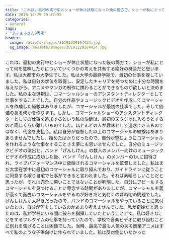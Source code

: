 ```yaml
---
title: "これは、最初の実行中とショーが休止状態になった後の両方で、ショーが私にとって何を意味したかについていくつかの考えを共有する絶好の機会だと思います。"
date: 2019-12-29 10:47:55
categories:
- General
tags:
- "まふまふさん9周年"
header:
  image: /assets/images/20191229104424.jpg
  og_image: /assets/images/20191229104424.jpg
---
```


これは、最初の実行中とショーが休止状態になった後の両方で、ショーが私にとって何を意味したかについていくつかの考えを共有する絶好の機会だと思います。私は大都市の大学生でした。私は大学の最終学期で、最初の仕事を探していました。私は自分の学位を取得し、安定したキャリアを持つために十分な時間を与えながら、アニメやマンガの制作に携わることができるものが欲しいと決めました。私の主な選択は、コマーシャルショーのアシスタントディレクターとして仕事をすることでした。自分の作品やミュージックビデオを作成してコマーシャルを作成した経験はありましたが、コマーシャルが最初の仕事でした。そして価値のある何かを作ります。しかし、コマーシャルショーのアシスタントディレクターとしての仕事を追求するという私の決断は、最初のスタジオに入ろうとするのと同じくらい難しいものでした。ほとんどの人が趣味として追求できるものではなく、代金を支払う。私は自分が監督した以上のコマーシャルの経験はあまりありませんでしたし、始めたばかりだったので、自分が望むようにコマーシャルを作れるような仕事をすることさえ夢にも思いませんでした。自分のミュージックビデオの演出と、バンド「げんしけん」の数人のメンバー向けのミュージックビデオの作成に成功した後、バンド「げんしけん」のメンバーの1人に招待され、ライブパフォーマンス中に放映されるコマーシャルを監督しました。私はまだ大学在学中に最初のコマーシャルに取り組んでおり、ガイドラインに従うことに同意する限り自宅で仕事ができると言われました。それは素晴らしいことだと思ったが、それは完全に悪いことではないことが判明した。自分にアピールするコマーシャルを見つけることに専念する時間がありましたが、コマーシャル主義が高くて面白いコマーシャルをやるのが好きだと気付くのは時間の問題でした。げんしけんが大好きだったので、バンドのコマーシャルをやっていることに気付いたとき、自分が何をしているのかあまり考えませんでした。私が奇妙だと思ったのは、私が学校にいる間に彼らを指揮していたということです。私は好きなことをするフルタイムの仕事を持っていたので、学校で音楽ビデオに取り組むことに別れを告げることは困難でした。当時、最高で最も人気のある商業アニメはすべて私のような子供向けに作られていました。私は反対側にいたかった
